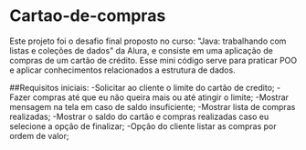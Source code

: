 # Cartao-de-compras
Este projeto foi o desafio final proposto no curso: "Java: trabalhando com listas e coleções de dados" da Alura, e consiste em uma aplicação de compras de um cartão de crédito. Esse mini código serve para praticar POO e aplicar conhecimentos relacionados a estrutura de dados.

##Requisitos iniciais:
-Solicitar ao cliente o limite do cartão de credito;
-Fazer compras até que eu não queira mais ou até atingir o limite;
-Mostrar mensagem na tela em caso de saldo insuficiente;
-Mostrar lista de compras realizadas;
-Mostrar o saldo do cartão e compras realizadas caso eu selecione a opção de finalizar;
-Opção do cliente listar as compras por ordem de valor;